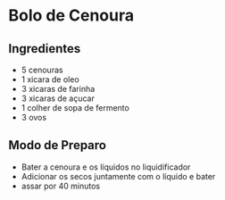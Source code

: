 # Bolo de Cenoura

## Ingredientes

 - 5 cenouras
 - 1 xicara de oleo
 - 3 xicaras de farinha
 - 3 xicaras de açucar
 - 1 colher de sopa de fermento
 - 3 ovos

## Modo de Preparo

 - Bater a cenoura e os líquidos no liquidificador
 - Adicionar os secos juntamente com o líquido e bater 
 - assar por 40 minutos
